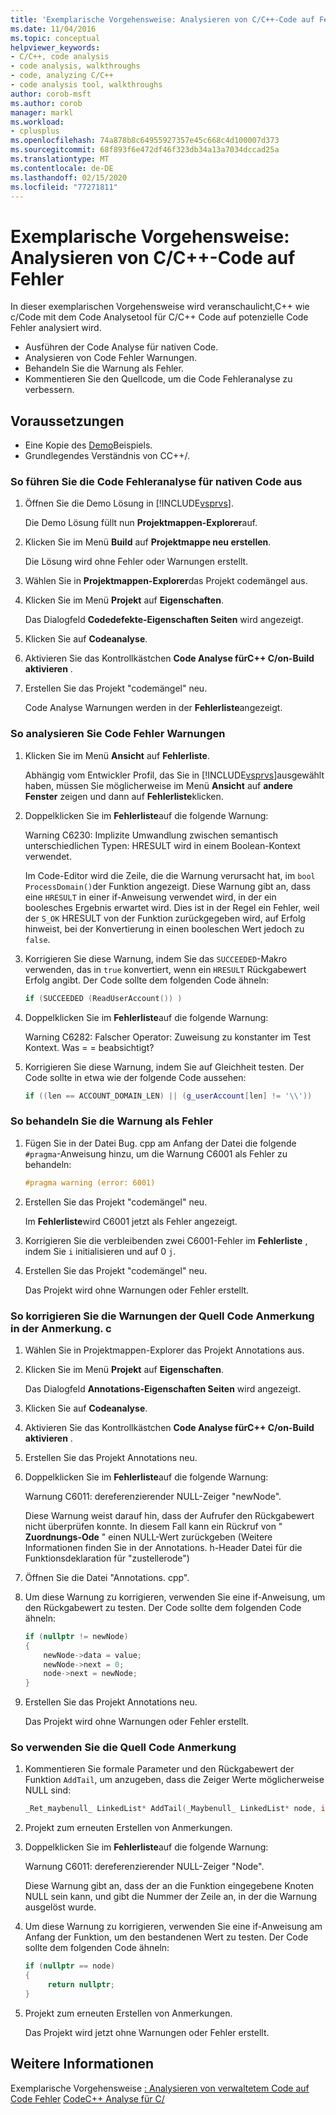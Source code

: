 ```yaml
---
title: 'Exemplarische Vorgehensweise: Analysieren von C/C++-Code auf Fehler'
ms.date: 11/04/2016
ms.topic: conceptual
helpviewer_keywords:
- C/C++, code analysis
- code analysis, walkthroughs
- code, analyzing C/C++
- code analysis tool, walkthroughs
author: corob-msft
ms.author: corob
manager: markl
ms.workload:
- cplusplus
ms.openlocfilehash: 74a878b8c64955927357e45c668c4d100007d373
ms.sourcegitcommit: 68f893f6e472df46f323db34a13a7034dccad25a
ms.translationtype: MT
ms.contentlocale: de-DE
ms.lasthandoff: 02/15/2020
ms.locfileid: "77271811"
---
```

# <a name="walkthrough-analyzing-cc-code-for-defects"></a>Exemplarische Vorgehensweise: Analysieren von C/C++-Code auf Fehler

In dieser exemplarischen Vorgehensweise wird veranschaulicht,C++ wie c/Code mit dem Code Analysetool für C/C++ Code auf potenzielle Code Fehler analysiert wird.

- Ausführen der Code Analyse für nativen Code.
- Analysieren von Code Fehler Warnungen.
- Behandeln Sie die Warnung als Fehler.
- Kommentieren Sie den Quellcode, um die Code Fehleranalyse zu verbessern.

## <a name="prerequisites"></a>Voraussetzungen

- Eine Kopie des [Demo](../code-quality/demo-sample.md)Beispiels.
- Grundlegendes Verständnis von CC++/.

### <a name="to-run-code-defect-analysis-on-native-code"></a>So führen Sie die Code Fehleranalyse für nativen Code aus

1. Öffnen Sie die Demo Lösung in [!INCLUDE[vsprvs](../code-quality/includes/vsprvs_md.md)].

     Die Demo Lösung füllt nun **Projektmappen-Explorer**auf.

2. Klicken Sie im Menü **Build** auf **Projektmappe neu erstellen**.

     Die Lösung wird ohne Fehler oder Warnungen erstellt.

3. Wählen Sie in **Projektmappen-Explorer**das Projekt codemängel aus.

4. Klicken Sie im Menü **Projekt** auf **Eigenschaften**.

     Das Dialogfeld **Codedefekte-Eigenschaften Seiten** wird angezeigt.

5. Klicken Sie auf **Codeanalyse**.

6. Aktivieren Sie das Kontrollkästchen **Code Analyse fürC++ C/on-Build aktivieren** .

7. Erstellen Sie das Projekt "codemängel" neu.

     Code Analyse Warnungen werden in der **Fehlerliste**angezeigt.

### <a name="to-analyze-code-defect-warnings"></a>So analysieren Sie Code Fehler Warnungen

1. Klicken Sie im Menü **Ansicht** auf **Fehlerliste**.

     Abhängig vom Entwickler Profil, das Sie in [!INCLUDE[vsprvs](../code-quality/includes/vsprvs_md.md)]ausgewählt haben, müssen Sie möglicherweise im Menü **Ansicht** auf **andere Fenster** zeigen und dann auf **Fehlerliste**klicken.

2. Doppelklicken Sie im **Fehlerliste**auf die folgende Warnung:

     Warning C6230: Implizite Umwandlung zwischen semantisch unterschiedlichen Typen: HRESULT wird in einem Boolean-Kontext verwendet.

     Im Code-Editor wird die Zeile, die die Warnung verursacht hat, im `bool ProcessDomain()`der Funktion angezeigt. Diese Warnung gibt an, dass eine `HRESULT` in einer if-Anweisung verwendet wird, in der ein boolesches Ergebnis erwartet wird.  Dies ist in der Regel ein Fehler, weil der `S_OK` HRESULT von der Funktion zurückgegeben wird, auf Erfolg hinweist, bei der Konvertierung in einen booleschen Wert jedoch zu `false`.

3. Korrigieren Sie diese Warnung, indem Sie das `SUCCEEDED`-Makro verwenden, das in `true` konvertiert, wenn ein `HRESULT` Rückgabewert Erfolg angibt. Der Code sollte dem folgenden Code ähneln:

   ```cpp
   if (SUCCEEDED (ReadUserAccount()) )
   ```

4. Doppelklicken Sie im **Fehlerliste**auf die folgende Warnung:

     Warning C6282: Falscher Operator: Zuweisung zu konstanter im Test Kontext. Was = = beabsichtigt?

5. Korrigieren Sie diese Warnung, indem Sie auf Gleichheit testen. Der Code sollte in etwa wie der folgende Code aussehen:

   ```cpp
   if ((len == ACCOUNT_DOMAIN_LEN) || (g_userAccount[len] != '\\'))
   ```

### <a name="to-treat-warning-as-an-error"></a>So behandeln Sie die Warnung als Fehler

1. Fügen Sie in der Datei Bug. cpp am Anfang der Datei die folgende `#pragma`-Anweisung hinzu, um die Warnung C6001 als Fehler zu behandeln:

   ```cpp
   #pragma warning (error: 6001)
   ```

2. Erstellen Sie das Projekt "codemängel" neu.

     Im **Fehlerliste**wird C6001 jetzt als Fehler angezeigt.

3. Korrigieren Sie die verbleibenden zwei C6001-Fehler im **Fehlerliste** , indem Sie `i` initialisieren und auf 0 `j`.

4. Erstellen Sie das Projekt "codemängel" neu.

     Das Projekt wird ohne Warnungen oder Fehler erstellt.

### <a name="to-correct-the-source-code-annotation-warnings-in-annotationc"></a>So korrigieren Sie die Warnungen der Quell Code Anmerkung in der Anmerkung. c

1. Wählen Sie in Projektmappen-Explorer das Projekt Annotations aus.

2. Klicken Sie im Menü **Projekt** auf **Eigenschaften**.

     Das Dialogfeld **Annotations-Eigenschaften Seiten** wird angezeigt.

3. Klicken Sie auf **Codeanalyse**.

4. Aktivieren Sie das Kontrollkästchen **Code Analyse fürC++ C/on-Build aktivieren** .

5. Erstellen Sie das Projekt Annotations neu.

6. Doppelklicken Sie im **Fehlerliste**auf die folgende Warnung:

     Warnung C6011: dereferenzierender NULL-Zeiger "newNode".

     Diese Warnung weist darauf hin, dass der Aufrufer den Rückgabewert nicht überprüfen konnte. In diesem Fall kann ein Rückruf von " **Zuordnungs-Ode** " einen NULL-Wert zurückgeben (Weitere Informationen finden Sie in der Annotations. h-Header Datei für die Funktionsdeklaration für "zustellerode")

7. Öffnen Sie die Datei "Annotations. cpp".

8. Um diese Warnung zu korrigieren, verwenden Sie eine if-Anweisung, um den Rückgabewert zu testen. Der Code sollte dem folgenden Code ähneln:

   ```cpp
   if (nullptr != newNode)
   {
       newNode->data = value;
       newNode->next = 0;
       node->next = newNode;
   }
   ```

9. Erstellen Sie das Projekt Annotations neu.

     Das Projekt wird ohne Warnungen oder Fehler erstellt.

### <a name="to-use-source-code-annotation"></a>So verwenden Sie die Quell Code Anmerkung

1. Kommentieren Sie formale Parameter und den Rückgabewert der Funktion `AddTail`, um anzugeben, dass die Zeiger Werte möglicherweise NULL sind:

   ```cpp
   _Ret_maybenull_ LinkedList* AddTail(_Maybenull_ LinkedList* node, int value)
   ```

2. Projekt zum erneuten Erstellen von Anmerkungen.

3. Doppelklicken Sie im **Fehlerliste**auf die folgende Warnung:

     Warnung C6011: dereferenzierender NULL-Zeiger "Node".

     Diese Warnung gibt an, dass der an die Funktion eingegebene Knoten NULL sein kann, und gibt die Nummer der Zeile an, in der die Warnung ausgelöst wurde.

4. Um diese Warnung zu korrigieren, verwenden Sie eine if-Anweisung am Anfang der Funktion, um den bestandenen Wert zu testen. Der Code sollte dem folgenden Code ähneln:

   ```cpp
   if (nullptr == node)
   {
        return nullptr;
   }
   ```

5. Projekt zum erneuten Erstellen von Anmerkungen.

     Das Projekt wird jetzt ohne Warnungen oder Fehler erstellt.

## <a name="see-also"></a>Weitere Informationen

Exemplarische Vorgehensweise [: Analysieren von verwaltetem Code auf Code Fehler](../code-quality/walkthrough-analyzing-managed-code-for-code-defects.md)
[CodeC++ Analyse für C/](../code-quality/code-analysis-for-c-cpp-overview.md)
